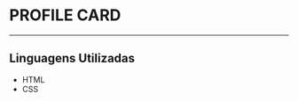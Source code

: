 <h1><strong>PROFILE CARD</strong></h1>
<hr>
  <h2>Linguagens Utilizadas</h2>
  <ul>
  <li>HTML</li>
  <li>CSS</li>
  </ul>
